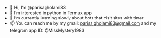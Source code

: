 - 👋 Hi, I’m @parisagholami83
- 👀 I’m interested in python in Termux app 
- 🌱 I’m currently learning slowly about bots that cisit sites with timer
- 📫 You can reach me by my gmail: parisa.gholami83@gmail.com and my telegram app ID: @MissMystery1983

<!---
parisagholami83/parisagholami83 is a ✨ special ✨ repository because its `README.md` (this file) appears on your GitHub profile.
You can click the Preview link to take a look at your changes.
--->
